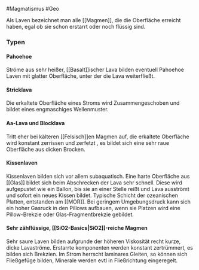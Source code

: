 #Magmatismus #Geo 

Als Laven bezeichnet man alle [[Magmen]], die die Oberfläche erreicht haben, egal ob sie schon erstarrt oder noch flüssig sind.

### Typen

#### Pahoehoe

Ströme aus sehr heißer, [[Basalt]]ischer Lava bilden eventuell Pahoehoe Laven mit glatter Oberfläche, unter der die Lava weiterfließt.

#### Stricklava

Die erkaltete Oberfläche eines Stroms wird Zusammengeschoben und bildet eines engmaschiges Wellenmuster.

#### Aa-Lava und Blocklava

Tritt eher bei kälteren [[Felsisch]]en Magmen auf, die erkaltete Oberfläche wird konstant zerrissen und zerfetzt , es bildet sich eine sehr raue Oberfläche aus dicken Brocken. 

#### Kissenlaven

Kissenlaven bilden sich vor allem subaquatisch. Eine harte Oberfläche aus [[Glas]] bildet sich beim Abschrecken der Lava sehr schnell. Diese wird aufgepustet wie ein Ballon, bis sie an einer Stelle reißt und Lava ausströmt und sofort ein neues Kissen bildet. Typische Schicht der ozeanischen Platten, entstanden am [[MOR]]. Bei geringem Umgebungsdruck kann sich ein hoher Gasruck in den Pillows aufbauen, wenn sie Platzen wird eine Pillow-Brekzie oder Glas-Fragmentbrekzie gebildet.

#### Sehr zähflüssige, [[SiO2-Basics|SiO2]]-reiche Magmen

Sehr saure Laven bilden aufgrunde der höheren Viskosität recht kurze, dicke Lavaströme. Erstarrte komponenten werden konstant zertrümmert, es bilden sich Brekzien. Im Strom herrscht laminares Gleiten, so können sich Fließgefüge bilden, Minerale werden evtl in Fließrichtung eingeregelt.
